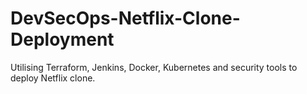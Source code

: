 # DevSecOps-Netflix-Clone-Deployment
Utilising Terraform, Jenkins, Docker, Kubernetes and security tools to deploy Netflix clone. 
